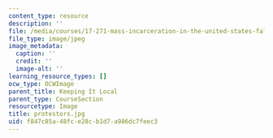 ```yaml
---
content_type: resource
description: ''
file: /media/courses/17-271-mass-incarceration-in-the-united-states-fall-2020/f847c85a48fce28cb1d7a986dc7feec3_protestors.jpg
file_type: image/jpeg
image_metadata:
  caption: ''
  credit: ''
  image-alt: ''
learning_resource_types: []
ocw_type: OCWImage
parent_title: Keeping It Local
parent_type: CourseSection
resourcetype: Image
title: protestors.jpg
uid: f847c85a-48fc-e28c-b1d7-a986dc7feec3
---
```

